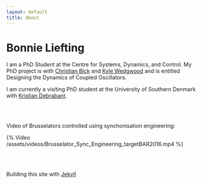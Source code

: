 ```yaml
---
layout: default
title: About
---
```

# Bonnie Liefting

I am a PhD Student at the Centre for Systems, Dynamics, and Control. My PhD project is with [Christian Bick](https://www.math.vu.nl/~bick/) and [Kyle Wedgwood](https://empslocal.ex.ac.uk/people/staff/kcaw201/index.html) and is entitled Designing the Dynamics of Coupled Oscillators.  

I am currently a visiting PhD student at the University of Southern Denmark with [Kristian Debrabant](https://imada.sdu.dk/u/debrabant/index_en.php). 

<br/><br/>

Video of Brusselators controlled using synchonisation engineering:

{% Video /assets/videos/Brusselator_Sync_Engineering_targetBAR2016.mp4 %}

<br/><br/>

Building this site with [Jekyll](https://jekyllrb.com/)
